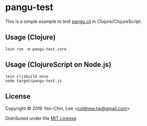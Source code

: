 # pangu-test

This is a simple example to test [pangu.clj](https://github.com/coldnew/pangu.cl) in Clojure/ClojureScript.

## Usage (Clojure)

```
lein run -m pangu-test.core
```
## Usage (ClojureScript on Node.js)

```
lein cljsbuild once
node target/pangu-test.js
```

## License

Copyright © 2016 Yen-Chin, Lee <<coldnew.tw@gmail.com>>

Distributed under the [MIT License](http://opensource.org/licenses/MIT).
